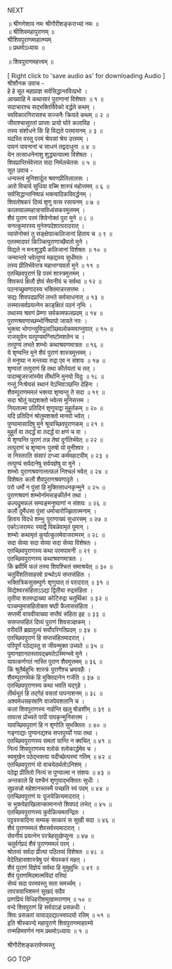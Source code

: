 NEXT  
  
॥ श्रीगणेशाय नमः श्रीगौरीशङ्कराभ्यां नमः ॥  
॥ श्रीशिवमहापुराणम् ॥  
श्रीशिवपुराणमाहात्म्यम्  
॥ प्रथमोऽध्यायः ॥  
  
॥ शिवपुराणमहत्त्वम् ॥  
  
  
[ Right click to 'save audio as' for downloading Audio ]  
श्रीशौनक उवाच -  
हे हे सूत महाप्राज्ञ सर्वसिद्धान्तवित्प्रभो ।  
आख्याहि मे कथासारं पुराणानां विशेषतः ॥ १ ॥  
सदाचारश्च सद्‌भक्तिर्विवेको वर्द्धते कथम् ।  
स्वविकारनिरासश्च सज्जनैः क्रियते कथम् ॥ २ ॥  
जीवाश्चासुरतां प्राप्ताः प्रायो घोरे कलाविह ।  
तस्य संशोधने किं हि विद्यते परमायनम् ॥ ३ ॥  
यदस्ति वस्तु परमं श्रेयसां श्रेय उत्तमम् ।  
पावनं पावनानां च साधनं तद्वदाधुना ॥ ४ ॥  
येन तत्साधनेनाशु शुद्ध्यत्यात्मा विशेषतः ।  
शिवप्राप्तिर्भवेत्तात सदा निर्मलचेतसः ॥ ५ ॥  
सूत उवाच -  
धन्यस्त्वं मुनिशार्दूल श्रवणप्रीतिलालसः ।  
अतो विचार्य सुधिया वच्मि शास्त्रं महोत्तमम् ॥ ६ ॥  
सर्वसिद्धान्तनिष्पन्नं भक्त्यादिकविवर्द्धनम् ।  
शिवतोषकरं दिव्यं शृणु वत्स रसायनम् ॥ ७ ॥  
कालव्यालमहात्रासविध्वंसकरमुत्तमम् ।  
शैवं पुराण परमं शिवेनोक्तं पुरा मुने ॥ ८ ॥  
सनत्कुमारस्य मुनेरुपदेशात्परादरात् ।  
व्यासेनोक्तं तु सङ्‌क्षेपात्कलिजानां हिताय च ॥ ९ ॥  
एतस्मादपरं किञ्चित्पुराणाच्छैवतो मुने ।  
विद्यते न मनःशुद्ध्यै कलिजानां विशेषतः ॥ १० ॥  
जन्मान्तरे भवेत्पुण्यं महद्यस्य सुधीमतः ।  
तस्य प्रीतिर्भवेत्तत्र महाभाग्यवतो मुने ॥ ११ ॥  
एतच्छिवपुराणं हि परमं शास्त्रमुत्तमम् ।  
शिवरूपं क्षितौ ज्ञेयं सेवनीयं च सर्वथा ॥ १२ ॥  
पठनाच्छ्रवणादस्य भक्तिमान्नरसत्तमः ।  
सद्यः शिवपदप्राप्तिं लभते सर्वसाधनात् ॥ १३ ॥  
तस्मात्सर्वप्रयत्नेन काङ्‌क्षितं पठनं नृभिः ।  
तथास्य श्रवणं प्रेम्णा सर्वकामफलप्रदम् ॥ १४ ॥  
पुराणश्रवणाच्छम्भोर्निष्पापो जायते नरः ।  
भुक्त्वा भोगान्सुविपुलाञ्छिवलोकमवाप्नुयात् ॥ १५ ॥  
राजसूयेन यत्पुण्यमग्निष्टोमशतेन च ।  
तत्पुण्यं लभते शम्भोः कथाश्रवणमात्रतः ॥ १६ ॥  
ये शृण्वन्ति मुने शैवं पुराणं शास्त्रमुत्तमम् ।  
ते मनुष्या न मन्तव्या रुद्रा एव न संशयः ॥ १७ ॥  
शृण्वतां तत्पुराणं हि तथा कीर्तयतां च तत् ।  
पादाम्बुजरजांस्येव तीर्थानि मुनयो विदुः ॥ १८ ॥  
गन्तुं निःश्रेयसं स्थानं येऽभिवाञ्छन्ति देहिनः ।  
शैवम्पुराणममलं भक्त्या शृण्वन्तु ते सदा ॥ १९ ॥  
सदा श्रोतुं यद्यशक्तो भवेत्स मुनिसत्तम ।  
नियतात्मा प्रतिदिनं शृणुयाद्वा मुहूर्तकम् ॥ २० ॥  
यदि प्रतिदिनं श्रोतुमशक्तो मानवो भवेत् ।  
पुण्यामासादिषु मुने श्रूयाच्छिवपुराणकम् ॥ २१ ॥  
मुहूर्तं वा तदर्द्धं वा तदर्द्धं वा क्षणं च वा ।  
ये शृण्वन्ति पुराणं तन्न तेषां दुर्गतिर्भवेत् ॥ २२ ॥  
तत्पुराणं च शृण्वानः पुरुषो यो मुनीश्वर ।  
स निस्तरति संसारं दग्ध्वा कर्ममहाटवीम् ॥ २३ ॥  
तत्पुण्यं सर्वदानेषु सर्वयज्ञेषु वा मुने ।  
शम्भोः पुराणश्रवणात्तत्फलं निश्चलं भवेत् ॥ २४ ॥  
विशेषतः कलौ शैवपुराणश्रवणादृते ।  
परो धर्मो न पुंसां हि मुक्तिसाधनकृन्मुने ॥ २५ ॥  
पुराणश्रवणं शम्भोर्नामसङ्‌कीर्तनं तथा ।  
कल्पद्रुमफलं सम्यङ्‌मनुष्याणां न संशयः ॥ २६ ॥  
कलौ दुर्मेधसा पुंसां धर्माचारोज्झितात्मनाम् ।  
हिताय विदधे शम्भुः पुराणाख्यं सुधारसम् ॥ २७ ॥  
एकोऽजरामरः स्याद्वै पिबन्नेवामृतं पुमान् ।  
शम्भोः कथामृतं कुर्यात्कुलमेवाजरामरम् ॥ २८ ॥  
सदा सेव्या सदा सेव्या सदा सेव्या विशेषतः ।  
एतच्छिवपुराणस्य कथा परमपावनी ॥ २९ ॥  
एतच्छिवपुराणस्य कथाश्रवणमात्रतः ।  
किं ब्रवीमि फलं तस्य शिवश्चित्तं समाश्रयेत् ॥ ३० ॥  
चतुर्विंशतिसाहस्रो ग्रन्थोऽयं सप्तसंहितः ।  
भक्तित्रिकसुसम्पूर्णः शृणुयात् तं परादरात् ॥ ३१ ॥  
विद्येश्वरसंहिताऽऽद्या द्वितीया रुद्रसंहिता ।  
तृतीया शतरुद्राख्या कोटिरुद्रा चतुर्थिका ॥ ३२ ॥  
पञ्चम्युमासहितोक्ता षष्ठी कैलाससंहिता ।  
सप्तमी वायवीयाख्या सप्तैवं संहिता इह ॥ ३३ ॥  
ससप्तसंहितं दिव्यं पुराणं शिवसञ्ज्ञकम् ।  
वरीवर्ति ब्रह्मतुल्यं सर्वोपरिगतिप्रदम् ॥ ३४ ॥  
एतच्छिवपुराणं हि सप्तसंहितमादरात् ।  
परिपूर्णं पठेद्यस्तु स जीवन्मुक्त उच्यते ॥ ३५ ॥  
पुमानज्ञानतस्तावद्‌भ्रमतेऽस्मिन्भवे मुने ।  
यावत्कर्णगतं नास्ति पुराण शैवमुत्तमम् ॥ ३६ ॥  
किं श्रुतैर्बहुभिः शास्त्रंः पुराणैश्च भ्रमावहैः ।  
शैवम्पुराणमेकं हि मुक्तिदानेन गर्जति ॥ ३७ ॥  
एतच्छिवपुराणस्य कथा भवति यद्गृहे ।  
तीर्थभूतं हि तद्‌गेहं वसतां पापनाशनम् ॥ ३८ ॥  
अश्वमेधसहस्राणि वाजपेयशतानि च ।  
कलां शिवपुराणस्य नार्हन्ति खलु षोडशीम् ॥ ३९ ॥  
तावत्स प्रोच्यते पापी पापकृन्मुनिसत्तम ।  
यावच्छिवपुराणं हि न शृणोति सुभक्तितः ॥ ४० ॥  
गङ्‌गाद्याः पुण्यनद्यश्च सप्तपुर्य्यो गया तथा ।  
एतच्छिवपुराणस्य समतां यान्ति न क्वचित् ॥ ४१ ॥  
नित्यं शिवपुराणस्य श्लोकं श्लोकार्द्धमेव च ।  
स्वमुखेन पठेद्‌भक्त्या यदीच्छेत्परमां गतिम् ॥ ४२ ॥  
एतच्छिवपुराणं यो वाचयेदर्थतोऽनिशम् ।  
पठेद्वा प्रीतितो नित्यं स पुण्यात्मा न संशयः ॥ ४३ ॥  
अन्तकाले हि यश्चैनं शृणुयाद्‌भक्तितः सुधीः ।  
सुप्रसन्नो महेशानस्तस्मै यच्छति स्वं पदम् ॥ ४४ ॥  
एतच्छिवपुराणं यः पूजयेन्नित्यमादरात् ।  
स भुक्त्वेहाखिलान्कामानन्ते शिवपदं लभेत् ॥ ४५ ॥  
एतच्छिवपुराणस्य कुर्वन्नित्यमतन्द्रितः ।  
पट्टवस्त्रादिना सम्यक् सत्कारं स सुखी सदा ॥ ४६ ॥  
शैवं पुराणममलं शैवसर्वस्वमादरात् ।  
सेवनीयं प्रयत्नेन परत्रेहसुखेप्सुना ॥ ४७ ॥  
चतुर्वर्गप्रदं शैवं पुराणममलं परम् ।  
श्रोतव्यं सर्वदा प्रीत्या पठितव्यं विशेषतः ॥ ४८ ॥  
वेदेतिहासशास्त्रेषु परं श्रेयस्करं महत् ।  
शैवं पुराणं विज्ञेयं सर्वथा हि मुमुक्षुभिः ॥ ४९ ॥  
शैवं पुराणमिदमात्मविदां वरिष्ठं  
     सेव्यं सदा परमवस्तु सता समर्च्यम् ।  
तापत्रयाभिशमनं सुखदं सदैव  
     प्राणप्रियं विधिहरीशमुखामराणाम् ॥ ५० ॥  
वन्दे शिवपुराणं हि सर्वदाऽहं प्रसन्नधीः ।  
शिवः प्रसन्नतां यायाद्‌दद्यात्स्वपदयो रतिम् ॥ ५१ ॥  
इति श्रीस्कान्दे महापुराणे शिवपुराणमाहात्म्ये  
तन्महिमवर्णनं नाम प्रथमोऽध्यायः ॥ १ ॥  
  
  
श्रीगौरीशङ्करार्पणमस्तु  
  
GO TOP
